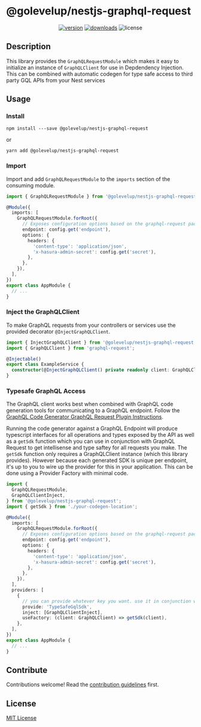 # @golevelup/nestjs-graphql-request

<p align="center">
<a href="https://www.npmjs.com/package/@golevelup/nestjs-graphql-request"><img src="https://img.shields.io/npm/v/@golevelup/nestjs-graphql-request.svg?style=flat" alt="version" /></a>
<a href="https://www.npmjs.com/package/@golevelup/nestjs-graphql-request"><img alt="downloads" src="https://img.shields.io/npm/dt/@golevelup/nestjs-graphql-request.svg?style=flat"></a>
<img alt="license" src="https://img.shields.io/npm/l/@golevelup/nestjs-graphql-request.svg">
</p>

## Description

This library provides the `GraphQLRequestModule` which makes it easy to initialize an instance of `GraphQLClient` for use in Depdendency Injection. This can be combined with automatic codegen for type safe access to third party GQL APIs from your Nest services

## Usage

### Install

`npm install ---save @golevelup/nestjs-graphql-request`

or

`yarn add @golevelup/nestjs-graphql-request`

### Import

Import and add `GraphQLRequestModule` to the `imports` section of the consuming module.

```typescript
import { GraphQLRequestModule } from '@golevelup/nestjs-graphql-request';

@Module({
  imports: [
    GraphQLRequestModule.forRoot({
      // Exposes configuration options based on the graphql-request package
      endpoint: config.get('endpoint'),
      options: {
        headers: {
          'content-type': 'application/json',
          'x-hasura-admin-secret': config.get('secret'),
        },
      },
    }),
  ],
})
export class AppModule {
  // ...
}
```

### Inject the GraphQLClient

To make GraphQL requests from your controllers or services use the provided decorator `@InjectGraphQLClient`.

```typescript
import { InjectGraphQLClient } from '@golevelup/nestjs-graphql-request';
import { GraphQLClient } from 'graphql-request';

@Injectable()
export class ExampleService {
  constructor(@InjectGraphQLClient() private readonly client: GraphQLClient) {}
}
```

### Typesafe GraphQL Access

The GraphQL client works best when combined with GraphQL code generation tools for communicating to a GraphQL endpoint. Follow the [GraphQL Code Generator GraphQL Request Plugin Instructions](https://graphql-code-generator.com/docs/plugins/typescript-graphql-request).

Running the code generator against a GraphQL Endpoint will produce typescript interfaces for all operations and types exposed by the API as well as a `getSdk` function which you can use in conjunction with GraphQL Request to get intellisense and type saftey for all requests you make. The `getSdk` function only requires a GraphQLClient instance (which this library provides). However because each generated SDK is unique per endpoint, it's up to you to wire up the provider for this in your application. This can be done using a Provider Factory with minimal code.

```typescript
import {
  GraphQLRequestModule,
  GraphQLClientInject,
} from '@golevelup/nestjs-graphql-request';
import { getSdk } from './your-codegen-location';

@Module({
  imports: [
    GraphQLRequestModule.forRoot({
      // Exposes configuration options based on the graphql-request package
      endpoint: config.get('endpoint'),
      options: {
        headers: {
          'content-type': 'application/json',
          'x-hasura-admin-secret': config.get('secret'),
        },
      },
    }),
  ],
  providers: [
    {
      // you can provide whatever key you want. use it in conjunction with @Inject("TypeSafeGqlSdk") to get the SDK instance in your controllers/services
      provide: 'TypeSafeGqlSdk',
      inject: [GraphQLClientInject],
      useFactory: (client: GraphQLClient) => getSdk(client),
    },
  ],
})
export class AppModule {
  // ...
}
```

## Contribute

Contributions welcome! Read the [contribution guidelines](../../CONTRIBUTING.md) first.

## License

[MIT License](../../LICENSE)
